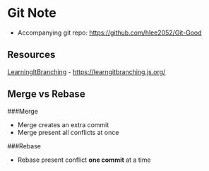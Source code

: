 # Git Note

- Accompanying git repo: https://github.com/hlee2052/Git-Good

## Resources
[LearningItBranching](https://learngitbranching.js.org/) - https://learngitbranching.js.org/



## Merge vs Rebase
###Merge
- Merge creates an extra commit
- Merge present all conflicts at once

###Rebase  
- Rebase present conflict **one commit** at a time
